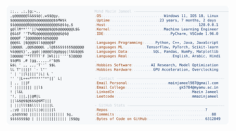 <picture>
  <source srcset="https://raw.githubusercontent.com/mmazinjameel/mmazinjameel/main/dark_mode.svg?v=1749291001" media="(prefers-color-scheme: dark)">
  <img src="https://raw.githubusercontent.com/mmazinjameel/mmazinjameel/main/light_mode.svg?v=1749291001">
</picture>
